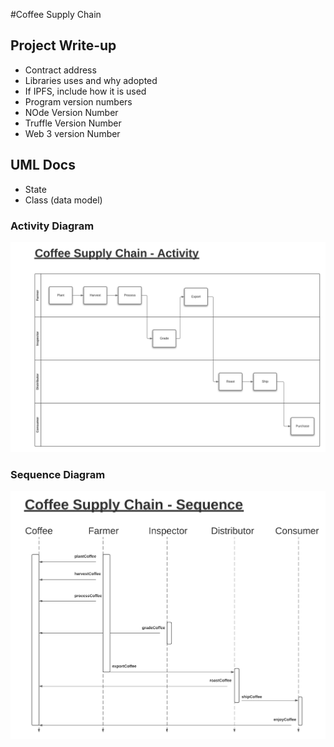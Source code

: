 #Coffee Supply Chain

## Project Write-up
- Contract address
- Libraries uses and why adopted
- If IPFS, include how it is used
- Program version numbers
- NOde Version Number
- Truffle Version Number
- Web 3 version Number

## UML Docs
- State
- Class (data model)

### Activity Diagram
![Activity Diagram](images/SupplyChain.png)

### Sequence Diagram
![Sequence Diagram](images/Sequence.png)